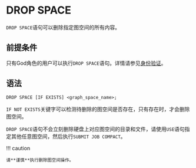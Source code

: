 # DROP SPACE

`DROP SPACE`语句可以删除指定图空间的所有内容。

## 前提条件

只有God角色的用户可以执行`DROP SPACE`语句。详情请参见[身份验证](../../7.data-security/1.authentication/1.authentication.md)。

## 语法

```ngql
DROP SPACE [IF EXISTS] <graph_space_name>;
```

`IF NOT EXISTS`关键字可以检测待删除的图空间是否存在，只有存在时，才会删除图空间。

`DROP SPACE`语句不会立刻删除硬盘上对应图空间的目录和文件，请使用`USE`语句指定其他任意图空间，然后执行`SUBMIT JOB COMPACT`。

!!! caution

    请**谨慎**执行删除图空间操作。